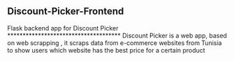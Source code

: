 ## Discount-Picker-Frontend
Flask backend app for Discount Picker ************************************* Discount Picker is a web app, based on web scrapping ,
it scraps data from e-commerce websites from Tunisia to show users which website has the best price for a certain product
